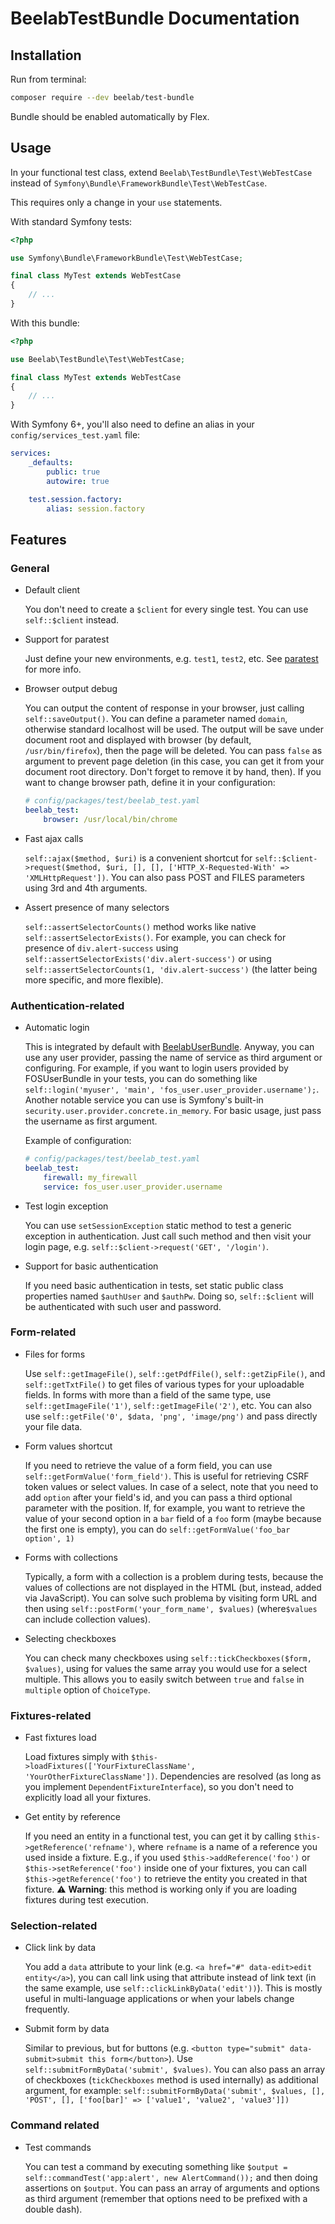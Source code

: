BeelabTestBundle Documentation
==============================

## Installation

Run from terminal:

```bash
composer require --dev beelab/test-bundle
```

Bundle should be enabled automatically by Flex.

## Usage

In your functional test class, extend `Beelab\TestBundle\Test\WebTestCase` instead of
`Symfony\Bundle\FrameworkBundle\Test\WebTestCase`.

This requires only a change in your ``use`` statements.

With standard Symfony tests:
```php
<?php

use Symfony\Bundle\FrameworkBundle\Test\WebTestCase;

final class MyTest extends WebTestCase
{
    // ...
}
```

With this bundle:
```php
<?php

use Beelab\TestBundle\Test\WebTestCase;

final class MyTest extends WebTestCase
{
    // ...
}
```

With Symfony 6+, you'll also need to define an alias in your `config/services_test.yaml` file:

```yaml
services:
    _defaults:
        public: true
        autowire: true

    test.session.factory:
        alias: session.factory
```

## Features

### General

* Default client

  You don't need to create a `$client` for every single test.
  You can use `self::$client` instead.

* Support for paratest

  Just define your new environments, e.g. `test1`, `test2`, etc.
  See [paratest](https://github.com/brianium/paratest) for more info.

* Browser output debug

  You can output the content of response in your browser, just calling `self::saveOutput()`.
  You can define a parameter named `domain`, otherwise standard localhost will be used. 
  The output will be save under document root and displayed with browser (by default, `/usr/bin/firefox`),
  then the page will be deleted.
  You can pass `false` as argument to prevent page deletion (in this case, you can get it from your document
  root directory.
  Don't forget to remove it by hand, then).
  If you want to change browser path, define it in your configuration:
  ```yaml
  # config/packages/test/beelab_test.yaml
  beelab_test:
      browser: /usr/local/bin/chrome
  ```

* Fast ajax calls

  `self::ajax($method, $uri)` is a convenient shortcut for
  `self::$client->request($method, $uri, [], [], ['HTTP_X-Requested-With' => 'XMLHttpRequest'])`.
  You can also pass POST and FILES parameters using 3rd and 4th arguments.

* Assert presence of many selectors

  `self::assertSelectorCounts()` method works like native `self::assertSelectorExists()`.
  For example, you can check for presence of `div.alert-success` using 
  `self::assertSelectorExists('div.alert-success')` or using `self::assertSelectorCounts(1, 'div.alert-success')`
  (the latter being more specific, and more flexible).

### Authentication-related

* Automatic login

  This is integrated by default with [BeelabUserBundle](https://github.com/Bee-Lab/BeelabUserBundle).
  Anyway, you can use any user provider, passing the name of service as third argument or configuring.
  For example, if you want to login users provided by FOSUserBundle in your tests, you can do something like
  `self::login('myuser', 'main', 'fos_user.user_provider.username');`.
  Another notable service you can use is Symfony's built-in `security.user.provider.concrete.in_memory`.
  For basic usage, just pass the username as first argument.

  Example of configuration:
  ```yaml
  # config/packages/test/beelab_test.yaml
  beelab_test:
      firewall: my_firewall
      service: fos_user.user_provider.username
  ```

* Test login exception

  You can use `setSessionException` static method to test a generic exception in authentication.
  Just call such method and then visit your login page, e.g. `self::$client->request('GET', '/login')`.
 
* Support for basic authentication

  If you need basic authentication in tests, set static public class properties named `$authUser` and `$authPw`.
  Doing so, `self::$client` will be authenticated with such user and password.

### Form-related

* Files for forms

  Use `self::getImageFile()`, `self::getPdfFile()`, `self::getZipFile()`, and `self::getTxtFile()` to get
  files of various types for your uploadable fields.
  In forms with more than a field of the same type, use `self::getImageFile('1')`, `self::getImageFile('2')`, etc.
  You can also use `self::getFile('0', $data, 'png', 'image/png')` and pass directly your file data.

* Form values shortcut

  If you need to retrieve the value of a form field, you can use `self::getFormValue('form_field')`.
  This is useful for retrieving CSRF token values or select values.
  In case of a select, note that you need to add `option` after your field's id, and you can pass a third 
  optional parameter with the position.
  If, for example, you want to retrieve the value of your second option in a `bar` field of a `foo` form
  (maybe because the first one is empty), you can do `self::getFormValue('foo_bar option', 1)`

* Forms with collections
  
  Typically, a form with a collection is a problem during tests, because the values of collections are not displayed
  in the HTML (but, instead, added via JavaScript).
  You can solve such problema by visiting form URL and then using `self::postForm('your_form_name', $values)`
  (where`$values` can include collection values).

* Selecting checkboxes

  You can check many checkboxes using `self::tickCheckboxes($form, $values)`, using for values the same
  array you would use for a select multiple. This allows you to easily switch between `true` and `false`
  in `multiple` option of `ChoiceType`.

### Fixtures-related

* Fast fixtures load

  Load fixtures simply with `$this->loadFixtures(['YourFixtureClassName', 'YourOtherFixtureClassName'])`.
  Dependencies are resolved (as long as you implement `DependentFixtureInterface`), so you don't need to explicitly
  load all your fixtures.

* Get entity by reference

  If you need an entity in a functional test, you can get it by calling `$this->getReference('refname')`, where
  `refname` is a name of a reference you used inside a fixture.
  E.g., if you used `$this->addReference('foo')` or `$this->setReference('foo')` inside one of your fixtures, you
  can call `$this->getReference('foo')` to retrieve the entity you created in that fixture.
  ⚠️️ **Warning**: this method is working only if you are loading fixtures during test execution.

### Selection-related

* Click link by data

  You add a `data` attribute to your link (e.g. `<a href="#" data-edit>edit entity</a>`), you can call link
  using that attribute instead of link text (in the same example, use `self::clickLinkByData('edit'))`).
  This is mostly useful in multi-language applications or when your labels change frequently.

* Submit form by data

  Similar to previous, but for buttons (e.g. `<button type="submit" data-submit>submit this form</button>`).
  Use `self::submitFormByData('submit', $values)`.
  You can also pass an array of checkboxes (`tickCheckboxes` method is used internally) as additional argument,
  for example:
  `self::submitFormByData('submit', $values, [], 'POST', [], ['foo[bar]' => ['value1', 'value2', 'value3']])`

### Command related

* Test commands

  You can test a command by executing something like `$output = self::commandTest('app:alert', new AlertCommand());`
  and then doing assertions on `$output`. You can pass an array of arguments and options as third argument
  (remember that options need to be prefixed with a double dash).
